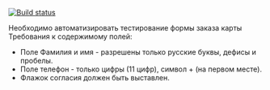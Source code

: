 
[![Build status](https://ci.appveyor.com/api/projects/status/e5376b1u3097ve70?svg=true)](https://ci.appveyor.com/project/drevnik/aqa-task2-1)


Необходимо автоматизировать тестирование формы заказа карты
Требования к содержимому полей:

* Поле Фамилия и имя - разрешены только русские буквы, дефисы и пробелы.
* Поле телефон - только цифры (11 цифр), символ + (на первом месте).
* Флажок согласия должен быть выставлен.

